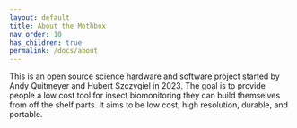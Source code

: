 ```yaml
---
layout: default
title: About the Mothbox
nav_order: 10
has_children: true
permalink: /docs/about
---
```


This is an open source science hardware and software project started by Andy Quitmeyer and Hubert Szczygiel in 2023. The goal is to provide people a low cost tool for insect biomonitoring they can build themselves from off the shelf parts. It aims to be low cost, high resolution, durable, and portable.
